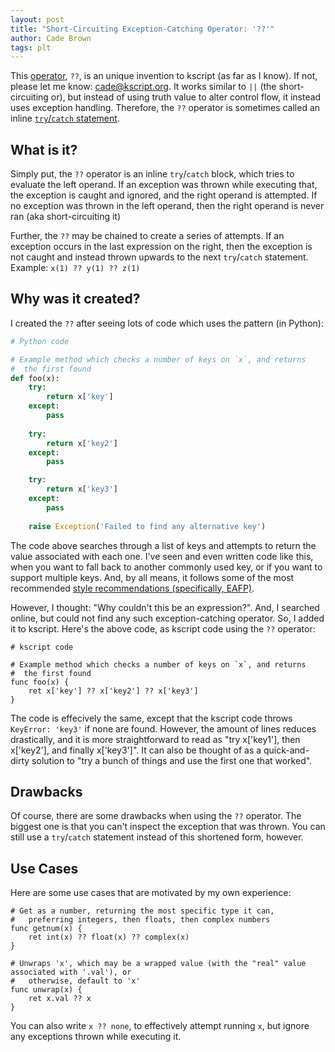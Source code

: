 ```yaml
---
layout: post
title: "Short-Circuiting Exception-Catching Operator: '??'"
author: Cade Brown
tags: plt
---
```



This [operator](https://docs.kscript.org/#Operators), `??`, is an unique invention to kscript (as far as I know). If not, please let me know: [cade@kscript.org](mailto:cade.kscript.org). It works similar to `||` (the short-circuiting or), but instead of using truth value to alter control flow, it instead uses exception handling. Therefore, the `??` operator is sometimes called an inline [`try`/`catch` statement](https://docs.kscript.org/#Try_Statement).

<!--more-->

## What is it?

Simply put, the `??` operator is an inline `try`/`catch` block, which tries to evaluate the left operand. If an exception was thrown while executing that, the exception is caught and ignored, and the right operand is attempted. If no exception was thrown in the left operand, then the right operand is never ran (aka short-circuiting it)

Further, the `??` may be chained to create a series of attempts. If an exception occurs in the last expression on the right, then the exception is not caught and instead thrown upwards to the next `try`/`catch` statement. Example: `x(1) ?? y(1) ?? z(1)`


## Why was it created?

I created the `??` after seeing lots of code which uses the pattern (in Python):

```python
# Python code

# Example method which checks a number of keys on `x`, and returns
#  the first found
def foo(x):
    try:
        return x['key']
    except:
        pass
    
    try:
        return x['key2']
    except:
        pass

    try:
        return x['key3']
    except:
        pass
    
    raise Exception('Failed to find any alternative key')

```

The code above searches through a list of keys and attempts to return the value associated with each one. I've seen and even written code like this, when you want to fall back to another commonly used key, or if you want to support multiple keys. And, by all means, it follows some of the most recommended [style recommendations (specifically, EAFP)](https://docs.python.org/3.4/glossary.html).

However, I thought: "Why couldn't this be an expression?". And, I searched online, but could not find any such exception-catching operator. So, I added it to kscript. Here's the above code, as kscript code using the `??` operator:


```ks
# kscript code

# Example method which checks a number of keys on `x`, and returns
#  the first found
func foo(x) {
    ret x['key'] ?? x['key2'] ?? x['key3']
}

```

The code is effecively the same, except that the kscript code throws `KeyError: 'key3'` if none are found. However, the amount of lines reduces drastically, and it is more straightforward to read as "try x['key1'], then x['key2'], and finally x['key3']". It can also be thought of as a quick-and-dirty solution to "try a bunch of things and use the first one that worked".


## Drawbacks

Of course, there are some drawbacks when using the `??` operator. The biggest one is that you can't inspect the exception that was thrown. You can still use a `try`/`catch` statement instead of this shortened form, however. 

## Use Cases

Here are some use cases that are motivated by my own experience:

```ks
# Get as a number, returning the most specific type it can,
#   preferring integers, then floats, then complex numbers
func getnum(x) {
    ret int(x) ?? float(x) ?? complex(x)
}

# Unwraps 'x', which may be a wrapped value (with the "real" value associated with '.val'), or
#   otherwise, default to 'x'
func unwrap(x) {
    ret x.val ?? x
}

```

You can also write `x ?? none`, to effectively attempt running `x`, but ignore any exceptions thrown while executing it.




